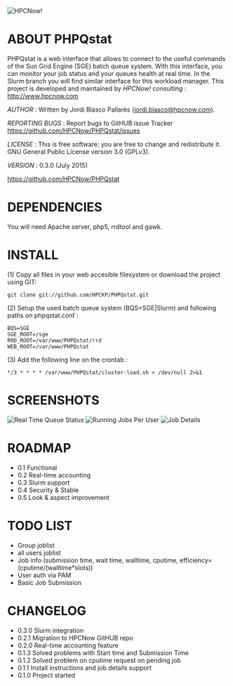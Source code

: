 ![HPCNow!](https://github.com/HPCNow/PHPQstat/img/botton_logo.png)

ABOUT PHPQstat
==============================================
PHPQstat is a web interface that allows to connect to the useful commands of the Sun Grid Engine (SGE) batch queue system. With this interface, you can monitor your job status and your queues health at real time. In the Slurm branch you will find similar interface for this workload manager.
This project is developed and maintained by *HPCNow! consulting* : http://www.hpcnow.com

*AUTHOR* : Written by Jordi Blasco Pallarès (jordi.blasco@hpcnow.com).

*REPORTING BUGS* : Report bugs to GitHUB issue Tracker https://github.com/HPCNow/PHPQstat/issues

*LICENSE* : This is free software: you are free to change and redistribute it. GNU General Public License version 3.0 (GPLv3).

*VERSION* : 0.3.0 (July 2015)

https://github.com/HPCNow/PHPQstat

DEPENDENCIES
==============================================
You will need Apache server, php5, rrdtool and gawk.

INSTALL
==============================================
(1) Copy all files in your web accesible filesystem or download the project using GIT:
```
git clone git://github.com/HPCKP/PHPQstat.git
```
(2) Setup the used batch queue system (BQS=SGE|Slurm) and following paths on phpqstat.conf :
```
BQS=SGE
SGE_ROOT=/sge
RRD_ROOT=/var/www/PHPQstat/rrd
WEB_ROOT=/var/www/PHPQstat
```
(3) Add the following line on the crontab :
```
*/3 * * * * /var/www/PHPQstat/cluster-load.sh > /dev/null 2>&1
```

SCREENSHOTS
==============================================
![Real Time Queue Status](https://github.com/HPCNow/PHPQstat/img/realtime_queue_status.png)
![Running Jobs Per User](https://github.com/HPCNow/PHPQstat/img/irunning_jobs_per_user.png)
![Job Details](https://github.com/HPCNow/PHPQstat/img/job_details.png)

ROADMAP
==============================================
* 0.1 Functional
* 0.2 Real-time accounting
* 0.3 Slurm support
* 0.4 Security & Stable
* 0.5 Look & aspect improvement

TODO LIST
==============================================
* Group joblist
* all users joblist
* Job info (submission time, wait time, walltime, cputime, efficiency=(cputime/(walltime*slots))
* User auth via PAM
* Basic Job Submission

CHANGELOG
==============================================
* 0.3.0 Slurm integration
* 0.2.1 Migration to HPCNow GitHUB repo
* 0.2.0 Real-time accounting feature
* 0.1.3 Solved problems with Start time and Submission Time
* 0.1.2 Solved problem on cputime request on pending job
* 0.1.1 Install instructions and job details support
* 0.1.0 Project started

